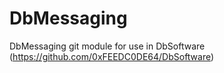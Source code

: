 # DbMessaging
DbMessaging git module for use in DbSoftware (https://github.com/0xFEEDC0DE64/DbSoftware)

